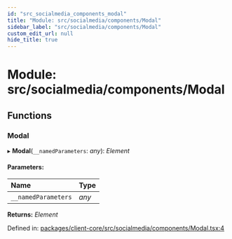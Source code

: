 ```yaml
---
id: "src_socialmedia_components_modal"
title: "Module: src/socialmedia/components/Modal"
sidebar_label: "src/socialmedia/components/Modal"
custom_edit_url: null
hide_title: true
---
```


# Module: src/socialmedia/components/Modal

## Functions

### Modal

▸ **Modal**(`__namedParameters`: *any*): *Element*

#### Parameters:

Name | Type |
:------ | :------ |
`__namedParameters` | *any* |

**Returns:** *Element*

Defined in: [packages/client-core/src/socialmedia/components/Modal.tsx:4](https://github.com/xr3ngine/xr3ngine/blob/716a06460/packages/client-core/src/socialmedia/components/Modal.tsx#L4)
